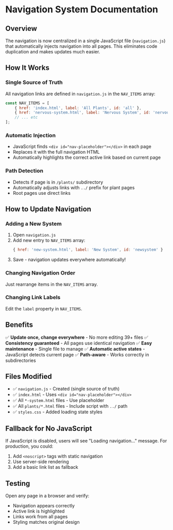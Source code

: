 # Navigation System Documentation

## Overview

The navigation is now centralized in a single JavaScript file (`navigation.js`) that automatically injects navigation into all pages. This eliminates code duplication and makes updates much easier.

## How It Works

### Single Source of Truth
All navigation links are defined in `navigation.js` in the `NAV_ITEMS` array:

```javascript
const NAV_ITEMS = [
    { href: 'index.html', label: 'All Plants', id: 'all' },
    { href: 'nervous-system.html', label: 'Nervous System', id: 'nervous' },
    // ... etc
];
```

### Automatic Injection
- JavaScript finds `<div id="nav-placeholder"></div>` in each page
- Replaces it with the full navigation HTML
- Automatically highlights the correct active link based on current page

### Path Detection
- Detects if page is in `/plants/` subdirectory
- Automatically adjusts links with `../` prefix for plant pages
- Root pages use direct links

## How to Update Navigation

### Adding a New System

1. Open `navigation.js`
2. Add new entry to `NAV_ITEMS` array:
   ```javascript
   { href: 'new-system.html', label: 'New System', id: 'newsystem' }
   ```
3. Save - navigation updates everywhere automatically!

### Changing Navigation Order

Just rearrange items in the `NAV_ITEMS` array.

### Changing Link Labels

Edit the `label` property in `NAV_ITEMS`.

## Benefits

✅ **Update once, change everywhere** - No more editing 39+ files
✅ **Consistency guaranteed** - All pages use identical navigation
✅ **Easy maintenance** - Single file to manage
✅ **Automatic active states** - JavaScript detects current page
✅ **Path-aware** - Works correctly in subdirectories

## Files Modified

- ✅ `navigation.js` - Created (single source of truth)
- ✅ `index.html` - Uses `<div id="nav-placeholder"></div>`
- ✅ All `*-system.html` files - Use placeholder
- ✅ All `plants/*.html` files - Include script with `../` path
- ✅ `styles.css` - Added loading state styles

## Fallback for No JavaScript

If JavaScript is disabled, users will see "Loading navigation..." message. For production, you could:
1. Add `<noscript>` tags with static navigation
2. Use server-side rendering
3. Add a basic link list as fallback

## Testing

Open any page in a browser and verify:
- Navigation appears correctly
- Active link is highlighted
- Links work from all pages
- Styling matches original design
